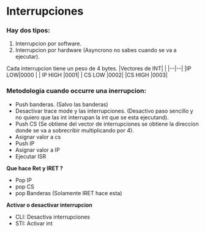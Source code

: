 # Interrupciones
### Hay dos tipos:

 1. Interrupcion por software.
 2. Interrupcion por hardware (Asyncrono no sabes cuando se va a ejecutar).

Cada interrupcion tiene un peso de 4 bytes.
|Vectores de INT| |
|--|--|
|IP LOW|0000  |
| IP HIGH |0001|
| CS LOW |0002|
|CS HIGH |0003|

### Metodologia cuando occurre una inerrupcion:

 - Push banderas. (Salvo las banderas)
 - Desactivar trace mode y las interrupciones. (Desactivo paso sencillo y no quiero que las int interrupan la int que se esta ejecutand).
 - Push CS (Se obtiene del vector de interrupciones se obtiene la direccion donde se va a sobrecribir multiplicando por 4).
 - Asignar valor a cs
 - Push IP
 - Asignar valor a IP
 - Ejecutar ISR

**Que hace Ret y IRET ?**

 - Pop IP
 - pop CS
 - pop Banderas (Solamente IRET hace esta)

**Activar o desactivar interrupcion**

 - CLI:	Desactiva interrupciones
 - STI:  Activar int
